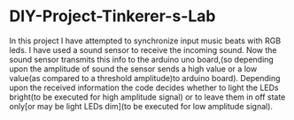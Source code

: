 # DIY-Project-Tinkerer-s-Lab

In this project I have attempted to synchronize input music beats with RGB leds. I have used a sound sensor to receive the incoming sound. Now the sound sensor transmits this info to the arduino uno board,(so depending upon the amplitude of sound the sensor sends a high value or a low value(as compared to a threshold amplitude)to arduino board). Depending upon the received information the code decides whether to light the LEDs bright(to be executed for high amplitude signal) or to leave them in off state only[or may be light LEDs dim](to be executed for low amplitude signal).
